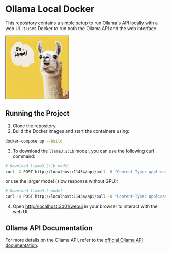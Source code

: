 
# Ollama Local Docker

This repository contains a simple setup to run Ollama's API locally with a web UI. It uses Docker to run both the Ollama API and the web interface.

<img src="https://github.com/ChristianHohlfeld/ollama-local-docker/blob/main/ohlama.png" alt="Oh, Lama!" width="200" height="200">

## Running the Project

1. Clone the repository.
2. Build the Docker images and start the containers using:
```bash
docker-compose up --build
```
3. To download the `llama3.2:1b` model, you can use the following curl command:
```bash
# Download llama3.2:1b model
curl -X POST http://localhost:11434/api/pull -H "Content-Type: application/json" -d '{"model": "llama3.2:1b"}'
```
or use the larger model (slow response without GPU):
```bash
# Download llama3.2 model
curl -X POST http://localhost:11434/api/pull -H "Content-Type: application/json" -d '{"model": "llama3.2"}'
```
4. Open [http://localhost:3001/webui](http://localhost:3001/webui) in your browser to interact with the web UI.

## Ollama API Documentation

For more details on the Ollama API, refer to the [official Ollama API documentation](https://github.com/ollama/ollama/blob/main/docs/api.md).
